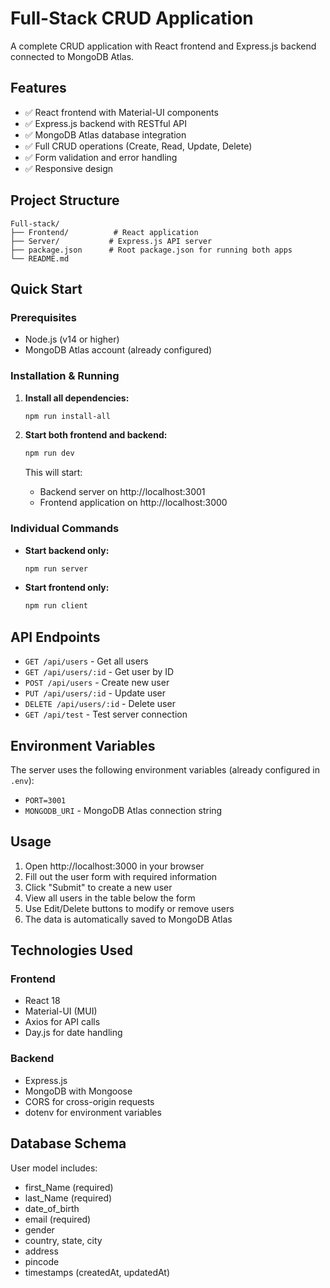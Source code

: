 # Full-Stack CRUD Application

A complete CRUD application with React frontend and Express.js backend connected to MongoDB Atlas.

## Features

- ✅ React frontend with Material-UI components
- ✅ Express.js backend with RESTful API
- ✅ MongoDB Atlas database integration
- ✅ Full CRUD operations (Create, Read, Update, Delete)
- ✅ Form validation and error handling
- ✅ Responsive design

## Project Structure

```
Full-stack/
├── Frontend/          # React application
├── Server/           # Express.js API server
├── package.json      # Root package.json for running both apps
└── README.md
```

## Quick Start

### Prerequisites
- Node.js (v14 or higher)
- MongoDB Atlas account (already configured)

### Installation & Running

1. **Install all dependencies:**
   ```bash
   npm run install-all
   ```

2. **Start both frontend and backend:**
   ```bash
   npm run dev
   ```

   This will start:
   - Backend server on http://localhost:3001
   - Frontend application on http://localhost:3000

### Individual Commands

- **Start backend only:**
  ```bash
  npm run server
  ```

- **Start frontend only:**
  ```bash
  npm run client
  ```

## API Endpoints

- `GET /api/users` - Get all users
- `GET /api/users/:id` - Get user by ID
- `POST /api/users` - Create new user
- `PUT /api/users/:id` - Update user
- `DELETE /api/users/:id` - Delete user
- `GET /api/test` - Test server connection

## Environment Variables

The server uses the following environment variables (already configured in `.env`):
- `PORT=3001`
- `MONGODB_URI` - MongoDB Atlas connection string

## Usage

1. Open http://localhost:3000 in your browser
2. Fill out the user form with required information
3. Click "Submit" to create a new user
4. View all users in the table below the form
5. Use Edit/Delete buttons to modify or remove users
6. The data is automatically saved to MongoDB Atlas

## Technologies Used

### Frontend
- React 18
- Material-UI (MUI)
- Axios for API calls
- Day.js for date handling

### Backend
- Express.js
- MongoDB with Mongoose
- CORS for cross-origin requests
- dotenv for environment variables

## Database Schema

User model includes:
- first_Name (required)
- last_Name (required)
- date_of_birth
- email (required)
- gender
- country, state, city
- address
- pincode
- timestamps (createdAt, updatedAt)